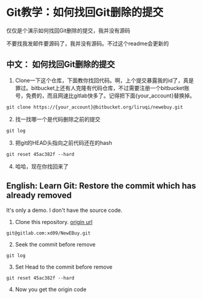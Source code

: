 # Git教学：如何找回Git删除的提交

仅仅是个演示如何找回Git删除的提交，我并没有源码

不要找我发邮件要源码了，我并没有源码。不过这个readme会更新的

## **中文：** 如何找回Git删除的提交

1. Clone一下这个仓库，下面教你找回代码。啊，上个提交暴露我的id了，真是罪过。bitbucket上还有人克隆有代码仓库，不过需要注册一个bitbucket账号，免费的，而且网速比gitlab快多了。记得把下面{your_account}替换掉。

  ```
  git clone https://{your_account}@bitbucket.org/liruqi/newebuy.git
  ```

2. 找一找哪一个是代码删除之前的提交

  ```
  git log
  ```

3. 把git的HEAD头指向之前代码还在的hash

  ```
  git reset 45ac382f --hard
  ```

4. 哈哈，现在你找回来了

## **English:** Learn Git: Restore the commit which has already removed

It's only a demo. I don't have the source code.

1. Clone this repository. [origin url](https://gitlab.com/xd09/NewEBuy)

  ```
  git@gitlab.com:xd09/NewEBuy.git
  ```

2. Seek the commit before remove

  ```
  git log
  ```

3. Set Head to the commit before remove

  ```
  git reset 45ac382f --hard
  ```

4. Now you get the origin code
